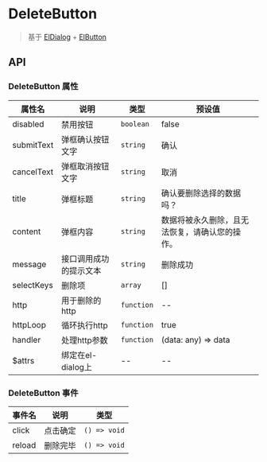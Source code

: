 # DeleteButton

> 基于 [ElDialog](https://element-plus.org/zh-CN/component/dialog.html) + [ElButton](https://element-plus.org/zh-CN/component/button.html)

## API

### DeleteButton 属性

| 属性名     | 说明               | 类型      | 预设值 |
| ---------- | ------------------ | --------- | ------ |
| disabled | 禁用按钮         | `boolean`  | false     |
| submitText | 弹框确认按钮文字        | `string`  | 确认     |
| cancelText | 弹框取消按钮文字        | `string`  | 取消     |
| title | 弹框标题        | `string`  | 确认要删除选择的数据吗？     |
| content | 弹框内容      | `string`  | 数据将被永久删除，且无法恢复，请确认您的操作。     |
| message | 接口调用成功的提示文本      | `string`  |  删除成功   |
| selectKeys | 删除项 | `array`  | [] |
| http | 用于删除的http | `function` | -- |
| httpLoop | 循环执行http | `function` | true |
| handler | 处理http参数 | `function` | (data: any) => data |
| $attrs | 绑定在el-dialog上 | -- | -- |

### DeleteButton 事件

| 事件名  | 说明       | 类型          |
| ------ | ---------- | ----------- |
| click | 点击确定 | `() => void` |
| reload | 删除完毕 | `() => void` |
